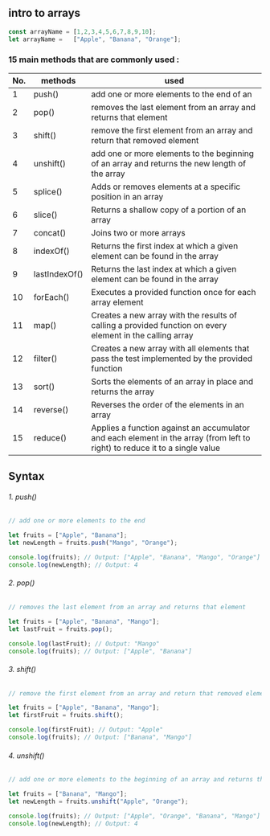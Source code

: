 ## intro to **arrays**

```js
const arrayName = [1,2,3,4,5,6,7,8,9,10];
let arrayName =   ["Apple", "Banana", "Orange"];
```
  ### 15 main methods that are commonly used : 

| No.|methods | used |
|----|----|----|
|1|push()|add one or more elements to the end of an|
|2|pop()|removes the last element from an array and returns that element|
|3|shift()| remove the first element from an array and return that removed element|
|4|unshift()| add one or more elements to the beginning of an array and returns the new length of the array|
|5|splice()|Adds or removes elements at a specific position in an array|
|6|slice()|Returns a shallow copy of a portion of an array|
|7|concat()|Joins two or more arrays|
|8|indexOf()|Returns the first index at which a given element can be found in the array|
|9|lastIndexOf()|Returns the last index at which a given element can be found in the array|
|10|forEach()|Executes a provided function once for each array element|
|11|map()|Creates a new array with the results of calling a provided function on every element in the calling array|
|12|filter()|Creates a new array with all elements that pass the test implemented by the provided function|
|13|sort()|Sorts the elements of an array in place and returns the array|
|14| reverse()|Reverses the order of the elements in an array|
|15|reduce()|Applies a function against an accumulator and each element in the array (from left to right) to reduce it to a single value|


## Syntax

###### 1. push()
```js
// add one or more elements to the end

let fruits = ["Apple", "Banana"];
let newLength = fruits.push("Mango", "Orange");

console.log(fruits); // Output: ["Apple", "Banana", "Mango", "Orange"]
console.log(newLength); // Output: 4

```
###### 2. pop() 
```js
// removes the last element from an array and returns that element

let fruits = ["Apple", "Banana", "Mango"];
let lastFruit = fruits.pop();

console.log(lastFruit); // Output: "Mango"
console.log(fruits); // Output: ["Apple", "Banana"]

```
###### 3. shift()
```js
// remove the first element from an array and return that removed element

let fruits = ["Apple", "Banana", "Mango"];
let firstFruit = fruits.shift();

console.log(firstFruit); // Output: "Apple"
console.log(fruits); // Output: ["Banana", "Mango"]

```
###### 4. unshift()
```js
// add one or more elements to the beginning of an array and returns the new length of the array

let fruits = ["Banana", "Mango"];
let newLength = fruits.unshift("Apple", "Orange");

console.log(fruits); // Output: ["Apple", "Orange", "Banana", "Mango"]
console.log(newLength); // Output: 4

```
